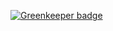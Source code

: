 

[![Greenkeeper badge](https://badges.greenkeeper.io/abdulhannanali/IsItSafeServer.svg)](https://greenkeeper.io/)